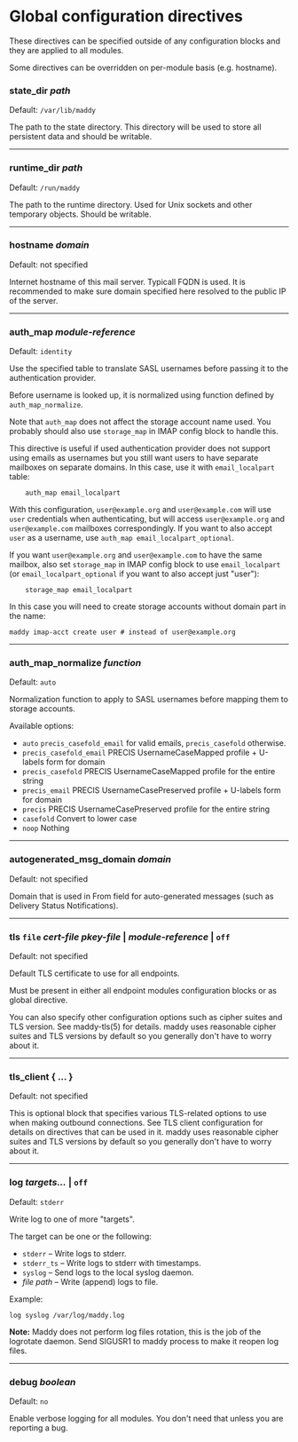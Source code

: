 # Global configuration directives

These directives can be specified outside of any
configuration blocks and they are applied to all modules.

Some directives can be overridden on per-module basis (e.g. hostname).

### state_dir _path_
Default: `/var/lib/maddy`

The path to the state directory. This directory will be used to store all
persistent data and should be writable.

---

### runtime_dir _path_
Default: `/run/maddy`

The path to the runtime directory. Used for Unix sockets and other temporary
objects. Should be writable.

---

### hostname _domain_ 
Default: not specified

Internet hostname of this mail server. Typicall FQDN is used. It is recommended
to make sure domain specified here resolved to the public IP of the server.

---

### auth_map _module-reference_
Default: `identity`

Use the specified table to translate SASL usernames before passing it to the
authentication provider.

Before username is looked up, it is normalized using function defined by
`auth_map_normalize`.

Note that `auth_map` does not affect the storage account name used. You probably
should also use `storage_map` in IMAP config block to handle this.

This directive is useful if used authentication provider does not support
using emails as usernames but you still want users to have separate mailboxes
on separate domains. In this case, use it with `email_localpart` table:

```
    auth_map email_localpart
```

With this configuration, `user@example.org` and `user@example.com` will use
`user` credentials when authenticating, but will access `user@example.org` and
`user@example.com` mailboxes correspondingly. If you want to also accept
`user` as a username, use `auth_map email_localpart_optional`.

If you want `user@example.org` and `user@example.com` to have the same mailbox,
also set `storage_map` in IMAP config block to use `email_localpart`
(or `email_localpart_optional` if you want to also accept just "user"):

```
    storage_map email_localpart
```

In this case you will need to create storage accounts without domain part in
the name:

```
maddy imap-acct create user # instead of user@example.org
```

---

### auth_map_normalize _function_
Default: `auto`

Normalization function to apply to SASL usernames before mapping
them to storage accounts.

Available options:

- `auto`                    `precis_casefold_email` for valid emails, `precis_casefold` otherwise.
- `precis_casefold_email`   PRECIS UsernameCaseMapped profile + U-labels form for domain
- `precis_casefold`         PRECIS UsernameCaseMapped profile for the entire string
- `precis_email`            PRECIS UsernameCasePreserved profile + U-labels form for domain
- `precis`                  PRECIS UsernameCasePreserved profile for the entire string
- `casefold`                Convert to lower case
- `noop`                    Nothing

---

### autogenerated_msg_domain _domain_
Default: not specified

Domain that is used in From field for auto-generated messages (such as Delivery
Status Notifications).

---

### tls `file` _cert-file_ _pkey-file_ | _module-reference_ | `off`
Default: not specified

Default TLS certificate to use for all endpoints.

Must be present in either all endpoint modules configuration blocks or as
global directive.

You can also specify other configuration options such as cipher suites and TLS
version. See maddy-tls(5) for details. maddy uses reasonable
cipher suites and TLS versions by default so you generally don't have to worry
about it.

---

### tls_client { ... }
Default: not specified

This is optional block that specifies various TLS-related options to use when
making outbound connections. See TLS client configuration for details on
directives that can be used in it. maddy uses reasonable cipher suites and TLS
versions by default so you generally don't have to worry about it.

---

### log _targets..._ | `off`
Default: `stderr`

Write log to one of more "targets".

The target can be one or the following:

- `stderr` –  Write logs to stderr.
- `stderr_ts` – Write logs to stderr with timestamps.
- `syslog` – Send logs to the local syslog daemon.
- _file path_ – Write (append) logs to file.

Example:

```
log syslog /var/log/maddy.log
```

**Note:** Maddy does not perform log files rotation, this is the job of the
logrotate daemon. Send SIGUSR1 to maddy process to make it reopen log files.

---

### debug _boolean_ 
Default: `no`

Enable verbose logging for all modules. You don't need that unless you are
reporting a bug.

